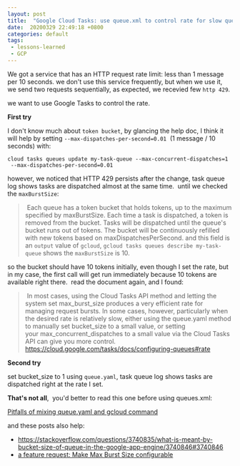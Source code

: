 ```yaml
---
layout: post
title:  "Google Cloud Tasks: use queue.xml to control rate for slow queues"
date:  20200329 22:49:18 +0800
categories: default 
tags:
 - lessons-learned
 - GCP
---
```



We got a service that has an HTTP request rate limit: less than 1 message per 10 seconds. we don't use this service frequently,
but when we use it, we send two requests sequentially, as expected, we recevied few `http 429`. 

we want to use Google Tasks to control the rate. 

**First try**

I don't know much about `token bucket`, by glancing the help doc, I think it will help by
setting `--max-dispatches-per-second=0.01`  (1 message / 10 seconds) with:

```
cloud tasks queues update my-task-queue --max-concurrent-dispatches=1  --max-dispatches-per-second=0.01
```

however, we noticed that HTTP 429 persists after the change, task queue log shows tasks are dispatched almost at the same time.  until we checked the `maxBurstSize`: 

> Each queue has a token bucket that holds tokens, up to the maximum specified by maxBurstSize. Each time a task is dispatched, a token is removed from the bucket. Tasks will be dispatched until the queue's bucket runs out of tokens. The bucket will be continuously refilled with new tokens based on maxDispatchesPerSecond.
and this field is an `output` value of `gcloud`, `gcloud tasks queues describe my-task-queue` shows the `maxBurstSize` is 10.

so the bucket should have 10 tokens initially, even though I set the rate, but in my case, the first call will get run immediately because 10 tokens are available right there. 
read the document again, and I found:

> In most cases, using the Cloud Tasks API method and letting the system set max_burst_size produces a 
very efficient rate for managing request bursts. In some cases, however, particularly when the desired rate is relatively slow, either using the queue.yaml method to manually set bucket_size to a small value, 
or setting your max_concurrent_dispatches to a small value via the Cloud Tasks API can give you more control.
https://cloud.google.com/tasks/docs/configuring-queues#rate

**Second try**

set bucket_size to 1 using `queue.yaml`, task queue log shows tasks are dispatched right at the rate I set. 


**That's not all**,  you'd better to read this one before using queues.xml:

[Pitfalls of mixing queue.yaml and gcloud command](https://cloud.google.com/tasks/docs/queue-yaml#pitfalls)

and these posts also help:

- https://stackoverflow.com/questions/3740835/what-is-meant-by-bucket-size-of-queue-in-the-google-app-engine/3740846#3740846
- [a feature request:  Make Max Burst Size configurable](https://issuetracker.google.com/issues/138813037)
